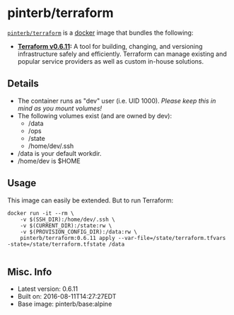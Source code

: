 # pinterb/terraform  

[`pinterb/terraform`][1] is a [docker][2] image that bundles the following:  
* **[Terraform v0.6.11][3]:** A tool for building, changing, and versioning infrastructure safely and efficiently. Terraform can manage existing and popular service providers as well as custom in-house solutions.  

## Details
* The container runs as "dev" user (i.e. UID 1000). *Please keep this in mind as you mount volumes!* 
* The following volumes exist (and are owned by dev):  
  - /data
  - /ops
  - /state
  - /home/dev/.ssh
* /data is your default workdir.   
* /home/dev is $HOME  

## Usage 
This image can easily be extended.  But to run Terraform:

````
docker run -it --rm \
	-v $(SSH_DIR):/home/dev/.ssh \
	-v $(CURRENT_DIR):/state:rw \
	-v $(PROVISION_CONFIG_DIR):/data:rw \
	pinterb/terraform:0.6.11 apply --var-file=/state/terraform.tfvars -state=/state/terraform.tfstate /data   
		
````

## Misc. Info 
* Latest version: 0.6.11  
* Built on: 2016-08-11T14:27:27EDT   
* Base image: pinterb/base:alpine   


[1]: https://hub.docker.com/r/pinterb/terraform/   
[2]: https://docker.com 
[3]: https://terraform.io/  
